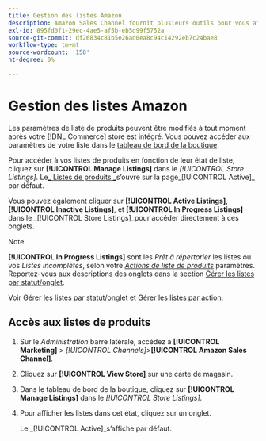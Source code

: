 ```yaml
---
title: Gestion des listes Amazon
description: Amazon Sales Channel fournit plusieurs outils pour vous aider à gérer vos listes Amazon à partir de l’administrateur Commerce.
exl-id: 895fd0f1-29ec-4ae5-af5b-eb5d99f5752a
source-git-commit: df26834c81b5e26ad0ea8c94c14292eb7c24bae8
workflow-type: tm+mt
source-wordcount: '158'
ht-degree: 0%

---
```


# Gestion des listes Amazon

Les paramètres de liste de produits peuvent être modifiés à tout moment après votre [!DNL Commerce] store est intégré. Vous pouvez accéder aux paramètres de votre liste dans le [tableau de bord de la boutique](./amazon-store-dashboard.md).

Pour accéder à vos listes de produits en fonction de leur état de liste, cliquez sur **[!UICONTROL Manage Listings]** dans le _[!UICONTROL Store Listings]_. Le[_ Listes de produits _](./managing-listings-by-tab.md)s’ouvre sur la page_[!UICONTROL Active]_ par défaut.

Vous pouvez également cliquer sur **[!UICONTROL Active Listings]**, **[!UICONTROL Inactive Listings]**, et **[!UICONTROL In Progress Listings]** dans le _[!UICONTROL Store Listings]_pour accéder directement à ces onglets.

>[!NOTE]
>
>**[!UICONTROL In Progress Listings]** sont les _Prêt à répertorier_ les listes ou vos _Listes incomplètes_, selon votre [_Actions de liste de produits_](./product-listing-actions.md) paramètres. Reportez-vous aux descriptions des onglets dans la section [Gérer les listes par statut/onglet](./managing-listings-by-tab.md).

Voir [Gérer les listes par statut/onglet](./managing-listings-by-tab.md) et [Gérer les listes par action](./managing-listings-by-action.md).

## Accès aux listes de produits

1. Sur le _Administration_ barre latérale, accédez à **[!UICONTROL Marketing]** > _[!UICONTROL Channels]_>**[!UICONTROL Amazon Sales Channel]**.

1. Cliquez sur **[!UICONTROL View Store]** sur une carte de magasin.

1. Dans le tableau de bord de la boutique, cliquez sur **[!UICONTROL Manage Listings]** dans le _[!UICONTROL Store Listings]_.

1. Pour afficher les listes dans cet état, cliquez sur un onglet.

   Le _[!UICONTROL Active]_s’affiche par défaut.
